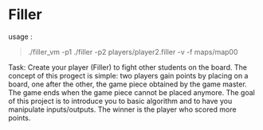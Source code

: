 # Filler

usage :
>./filler_vm -p1 ./filler -p2 players/player2.filler -v -f maps/map00

Task: Create your player (Filler) to fight other students on the board.
The concept of this progect is simple: two players gain points by placing on a board, one after the other, the game piece obtained by the game master. The game ends when the game piece cannot be placed anymore.
The goal of this project is to introduce you to basic algorithm and to have you manipulate inputs/outputs.
The winner is the player who scored more points.
